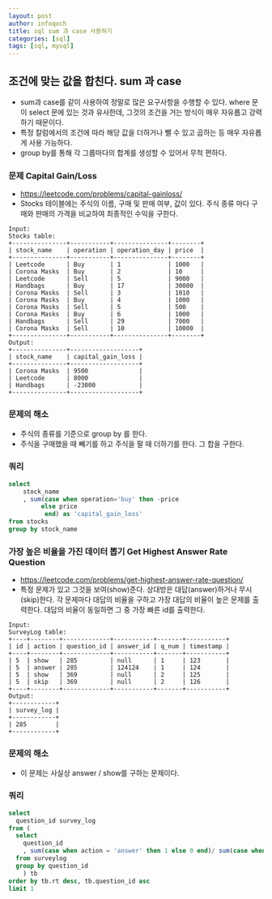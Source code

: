 ```yaml
---
layout: post
author: infoqoch
title: sql sum 과 case 사용하기
categories: [sql]
tags: [sql, mysql]
---
```


## 조건에 맞는 값을 합친다. sum 과 case
- sum과 case를 같이 사용하여 정말로 많은 요구사항을 수행할 수 있다. where 문이 select 문에 있는 것과 유사한데, 그것의 조건을 거는 방식이 매우 자유롭고 강력하기 때문이다. 
- 특정 칼럼에서의 조건에 따라 해당 값을 더하거나 뺄 수 있고 곱하는 등 매우 자유롭게 사용 가능하다. 
- group by를 통해 각 그룹마다의 합계를 생성할 수 있어서 무척 편하다. 

### 문제 Capital Gain/Loss
- https://leetcode.com/problems/capital-gainloss/
- Stocks 테이블에는 주식의 이름, 구매 및 판매 여부, 값이 있다. 주식 종류 마다 구매와 판매의 가격을 비교하여 최종적인 수익을 구한다. 

```text
Input: 
Stocks table:
+---------------+-----------+---------------+--------+
| stock_name    | operation | operation_day | price  |
+---------------+-----------+---------------+--------+
| Leetcode      | Buy       | 1             | 1000   |
| Corona Masks  | Buy       | 2             | 10     |
| Leetcode      | Sell      | 5             | 9000   |
| Handbags      | Buy       | 17            | 30000  |
| Corona Masks  | Sell      | 3             | 1010   |
| Corona Masks  | Buy       | 4             | 1000   |
| Corona Masks  | Sell      | 5             | 500    |
| Corona Masks  | Buy       | 6             | 1000   |
| Handbags      | Sell      | 29            | 7000   |
| Corona Masks  | Sell      | 10            | 10000  |
+---------------+-----------+---------------+--------+
Output: 
+---------------+-------------------+
| stock_name    | capital_gain_loss |
+---------------+-------------------+
| Corona Masks  | 9500              |
| Leetcode      | 8000              |
| Handbags      | -23000            |
+---------------+-------------------+
```

### 문제의 해소
- 주식의 종류를 기준으로 group by 를 한다. 
- 주식을 구매했을 때 빼기를 하고 주식을 팔 때 더하기를 한다. 그 합을 구한다. 

### 쿼리
```sql
select 
    stock_name
    , sum(case when operation='buy' then -price
         else price
          end) as 'capital_gain_loss'
from stocks
group by stock_name
```

### 가장 높은 비율을 가진 데이터 뽑기 Get Highest Answer Rate Question
- https://leetcode.com/problems/get-highest-answer-rate-question/
- 특정 문제가 있고 그것을 보여(show)준다. 상대방은 대답(answer)하거나 무시(skip)한다. 각 문제마다 대답의 비율을 구하고 가장 대답의 비율이 높은 문제를 출력한다. 대답의 비율이 동일하면 그 중 가장 빠른 id를 출력한다.

```text
Input: 
SurveyLog table:
+----+--------+-------------+-----------+-------+-----------+
| id | action | question_id | answer_id | q_num | timestamp |
+----+--------+-------------+-----------+-------+-----------+
| 5  | show   | 285         | null      | 1     | 123       |
| 5  | answer | 285         | 124124    | 1     | 124       |
| 5  | show   | 369         | null      | 2     | 125       |
| 5  | skip   | 369         | null      | 2     | 126       |
+----+--------+-------------+-----------+-------+-----------+
Output: 
+------------+
| survey_log |
+------------+
| 285        |
+------------+
```

### 문제의 해소
- 이 문제는 사실상 answer / show를 구하는 문제이다. 

### 쿼리

```sql
select 
  question_id survey_log
from (
  select 
    question_id
    , sum(case when action = 'answer' then 1 else 0 end)/ sum(case when action = 'show' then 1 else 0 end) rt
  from surveylog 
  group by question_id 
    ) tb 
order by tb.rt desc, tb.question_id asc 
limit 1
```